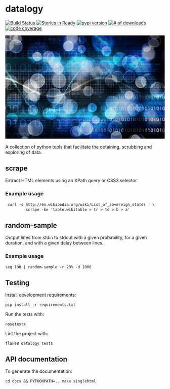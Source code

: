 # datalogy

[![Build Status](https://secure.travis-ci.org/michaeljoseph/datalogy.png)](http://travis-ci.org/michaeljoseph/datalogy)
[![Stories in Ready](https://badge.waffle.io/michaeljoseph/datalogy.png?label=ready)](https://waffle.io/michaeljoseph/datalogy)
[![pypi version](https://badge.fury.io/py/datalogy.png)](http://badge.fury.io/py/datalogy)
[![# of downloads](https://pypip.in/d/datalogy/badge.png)](https://crate.io/packages/datalogy?version=latest)
[![code coverage](https://coveralls.io/repos/michaeljoseph/datalogy/badge.png?branch=master)](https://coveralls.io/r/michaeljoseph/datalogy?branch=master)

![datalogy](https://github.com/michaeljoseph/datalogy/raw/master/resources/datalogy.jpg)


A collection of python tools that facilitate the obtaining, scrubbing
and exploring of data.

## scrape

Extract HTML elements using an XPath query or CSS3 selector.

### Example usage
 
     curl -s http://en.wikipedia.org/wiki/List_of_sovereign_states | \
             scrape -be 'table.wikitable > tr > td > b > a'


## random-sample

Output lines from stdin to stdout with a given probability, for a given 
duration, and with a given delay between lines.

### Example usage

    seq 100 | random-sample -r 20% -d 1000

## Testing

Install development requirements:

    pip install -r requirements.txt

Run the tests with:

    nosetests

Lint the project with:

    flake8 datalogy tests

## API documentation

To generate the documentation:

    cd docs && PYTHONPATH=.. make singlehtml

